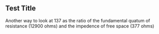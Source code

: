 ## Test Title

Another way to look at 137 as the ratio of the fundamental quatum of resistance (12900 ohms) and the impedence of free space (377 ohms) 


